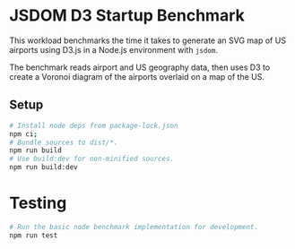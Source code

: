 # JSDOM D3 Startup Benchmark

This workload benchmarks the time it takes to generate an SVG map of US airports using D3.js in a Node.js environment with `jsdom`.

The benchmark reads airport and US geography data, then uses D3 to create a Voronoi diagram of the airports overlaid on a map of the US.

## Setup
```bash
# Install node deps from package-lock.json
npm ci; 
# Bundle sources to dist/*.
npm run build
# Use build:dev for non-minified sources.
npm run build:dev
```

# Testing
```bash
# Run the basic node benchmark implementation for development. 
npm run test
```
